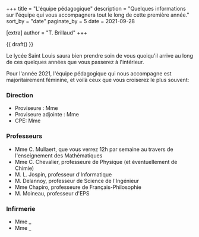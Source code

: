 +++
title = "L'équipe pédagogique"
description = "Quelques informations sur l'équipe qui vous accompagnera tout le long de cette première année."
sort_by = "date"
paginate_by = 5
date = 2021-09-28

[extra]
author = "T. Brillaud"
+++

{{ draft() }}

Le lycée Saint Louis saura bien prendre soin de vous quoiqu'il arrive au long de ces quelques années que vous passerez à l'intérieur. 

Pour l'année 2021, l'équipe pédagogique qui nous accompagne est majoritairement féminine, et voilà ceux que vous croiserez le plus souvent:

### Direction
* Proviseure : Mme 
* Proviseure adjointe : Mme
* CPE: Mme

### Professeurs
* Mme C. Mullaert, que vous verrez 12h par semaine au travers de l'enseignement des Mathématiques
* Mme C. Chevalier, professeure de Physique (et éventuellement de Chimie)
* M. L. Jospin, professeur d'Informatique
* M. Delannoy, professeur de Science de l'Ingénieur
* Mme Chapiro, professeure de Français-Philosophie
* M. Moineau, professeur d'EPS

### Infirmerie
* Mme _
* Mme _
